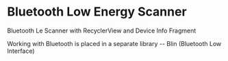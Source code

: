 Bluetooth Low Energy Scanner
============================
Bluetooth Le Scanner with RecyclerView and Device Info Fragment

Working with Bluetooth is placed in a separate library -- Blin (Bluetooth Low Interface)
